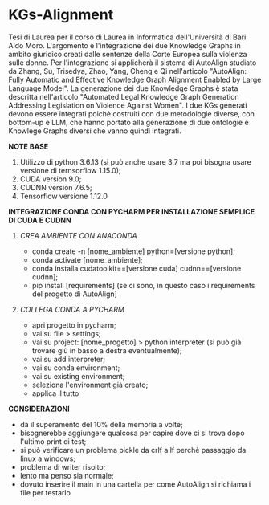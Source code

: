 # KGs-Alignment
Tesi di Laurea per il corso di Laurea in Informatica dell'Università di Bari Aldo Moro. L'argomento è l'integrazione dei due Knowledge Graphs in ambito giuridico creati dalle sentenze della Corte Europea sulla violenza sulle donne. Per l'integrazione si applicherà il sistema di AutoAlign studiato da Zhang, Su, Trisedya, Zhao, Yang, Cheng e Qi nell'articolo "AutoAlign: Fully Automatic and Effective Knowledge Graph Alignment Enabled by Large Language Model". La generazione dei due Knowledge Graphs è stata descritta nell'articolo "Automated Legal Knowledge Graph Generation Addressing Legislation on Violence Against Women". I due KGs generati devono essere integrati poichè costruiti con due metodologie diverse, con bottom-up e LLM, che hanno portato alla generazione di due ontologie e Knowlege Graphs diversi che vanno quindi integrati.

**NOTE BASE**
1) Utilizzo di python 3.6.13 (si può anche usare 3.7 ma poi bisogna usare versione di ternsorflow 1.15.0);
2) CUDA version 9.0;
3) CUDNN version 7.6.5;
4) Tensorflow versione 1.12.0

**INTEGRAZIONE CONDA CON PYCHARM PER INSTALLAZIONE SEMPLICE DI CUDA E CUDNN**
1) *CREA AMBIENTE CON ANACONDA*
   - conda create -n [nome_ambiente] python=[versione python];
   - conda activate [nome_ambiente];
   - conda installa cudatoolkit==[versione cuda] cudnn==[versione cudnn];
   - pip install [requirements] (se ci sono, in questo caso i requirements del progetto di AutoAlign]

3) *COLLEGA CONDA A PYCHARM*
   - apri progetto in pycharm;
   - vai su file > settings;
   - vai su project: [nome_progetto] > python interpreter (si può già trovare giù in basso a destra eventualmente);
   - vai su add interpreter;
   - vai su conda environment;
   - vai su existing environment;
   - seleziona l'environment già creato;
   - applica il tutto


**CONSIDERAZIONI**
- dà il superamento del 10% della memoria a volte;
- bisognerebbe aggiungere qualcosa per capire dove ci si trova dopo l'ultimo print di test;
- si può verificare un problema pickle da crlf a lf perchè passaggio da linux a windows;
- problema di writer risolto;
- lento ma penso sia normale;
- dovuto inserire il main in una cartella per come AutoAlign si richiama i file per testarlo

